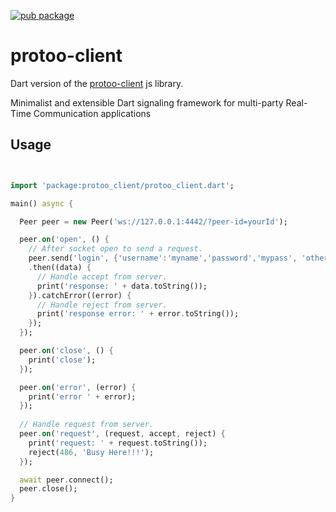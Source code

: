 [![pub package](https://img.shields.io/pub/v/protoo_client.svg)](https://pub.dartlang.org/packages/protoo_client)

# protoo-client
Dart version of the [protoo-client](https://github.com/ibc/protoo/tree/master/client) js library.

Minimalist and extensible Dart signaling framework for multi-party Real-Time Communication applications

## Usage

``` dart


import 'package:protoo_client/protoo_client.dart';

main() async {

  Peer peer = new Peer('ws://127.0.0.1:4442/?peer-id=yourId');

  peer.on('open', () {
    // After socket open to send a request.
    peer.send('login', {'username':'myname','password','mypass', 'other': {}})
    .then((data) {
      // Handle accept from server.
      print('response: ' + data.toString());
    }).catchError((error) {
      // Handle reject from server.
      print('response error: ' + error.toString());
    });
  });

  peer.on('close', () {
    print('close');
  });

  peer.on('error', (error) {
    print('error ' + error);
  });
 
  // Handle request from server.
  peer.on('request', (request, accept, reject) {
    print('request: ' + request.toString());
    reject(486, 'Busy Here!!!');
  });

  await peer.connect();
  peer.close();
}

```
